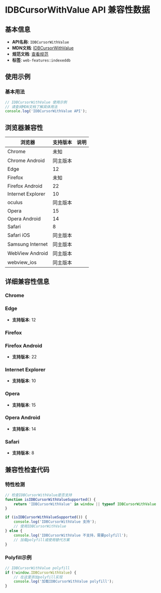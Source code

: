 # IDBCursorWithValue API 兼容性数据

## 基本信息

- **API名称**: `IDBCursorWithValue`
- **MDN文档**: [IDBCursorWithValue](https://developer.mozilla.org/docs/Web/API/IDBCursorWithValue)
- **规范文档**: [查看规范](https://w3c.github.io/IndexedDB/#idbcursorwithvalue)
- **标签**: `web-features:indexeddb`

## 使用示例

### 基本用法

```javascript
// IDBCursorWithValue 使用示例
// 请查阅MDN文档了解具体用法
console.log('IDBCursorWithValue API');
```

## 浏览器兼容性

| 浏览器 | 支持版本 | 说明 |
|--------|----------|------|
| Chrome | 未知 |  |
| Chrome Android | 同主版本 |  |
| Edge | 12 |  |
| Firefox | 未知 |  |
| Firefox Android | 22 |  |
| Internet Explorer | 10 |  |
| oculus | 同主版本 |  |
| Opera | 15 |  |
| Opera Android | 14 |  |
| Safari | 8 |  |
| Safari iOS | 同主版本 |  |
| Samsung Internet | 同主版本 |  |
| WebView Android | 同主版本 |  |
| webview_ios | 同主版本 |  |

## 详细兼容性信息

### Chrome


### Edge

- **支持版本**: 12

### Firefox


### Firefox Android

- **支持版本**: 22

### Internet Explorer

- **支持版本**: 10

### Opera

- **支持版本**: 15

### Opera Android

- **支持版本**: 14

### Safari

- **支持版本**: 8

## 兼容性检查代码

### 特性检测

```javascript
// 检查IDBCursorWithValue是否支持
function isIDBCursorWithValueSupported() {
    return 'IDBCursorWithValue' in window || typeof IDBCursorWithValue !== 'undefined';
}

if (isIDBCursorWithValueSupported()) {
    console.log('IDBCursorWithValue 支持');
    // 使用IDBCursorWithValue
} else {
    console.log('IDBCursorWithValue 不支持，需要polyfill');
    // 加载polyfill或使用替代方案
}
```

### Polyfill示例

```javascript
// IDBCursorWithValue polyfill
if (!window.IDBCursorWithValue) {
    // 在这里添加polyfill实现
    console.log('加载IDBCursorWithValue polyfill');
}
```

